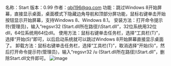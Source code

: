 ﻿名称：Start
版本：0.99
作者：qbj196@qq.com
功能：跳过Windows 8开始屏幕，直接显示桌面，桌面模式下隐藏边角导航和顶部分屏功能，鼠标右键单击开始按钮显示开始屏幕，支持Windows 8、Windows 8.1。
安装方法：打开命令提示符(管理员)，输入“regsvr32 (Start.dll所在路径)\Start.dll”，32位系统用32位dll，64位系统用64位dll。
使用方法：鼠标右键单击任务栏，选择“工具栏(T)”，选择“开始(S)”即可，以后启动系统就可以跳过Windows 8开始屏幕直接显示桌面了。
卸载方法：鼠标右键单击任务栏，选择“工具栏(T)”，取消选择“开始(S)”，然后打开命令提示符(管理员)，输入“regsvr32 /u (Start.dll所在路径)\Start.dll”，删除Start.dll文件即可。
![image](https://github.com/qbj196/Start/blob/master/Screenshot.png")
